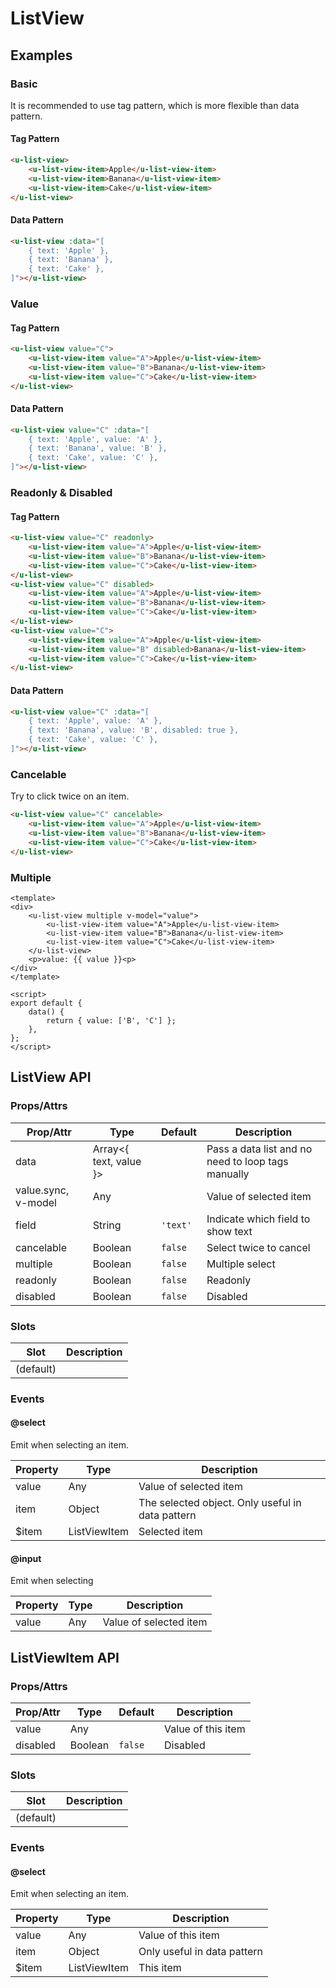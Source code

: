 # ListView

## Examples
### Basic

It is recommended to use tag pattern, which is more flexible than data pattern.

#### Tag Pattern

``` html
<u-list-view>
    <u-list-view-item>Apple</u-list-view-item>
    <u-list-view-item>Banana</u-list-view-item>
    <u-list-view-item>Cake</u-list-view-item>
</u-list-view>
```

#### Data Pattern

``` html
<u-list-view :data="[
    { text: 'Apple' },
    { text: 'Banana' },
    { text: 'Cake' },
]"></u-list-view>
```

### Value

#### Tag Pattern

``` html
<u-list-view value="C">
    <u-list-view-item value="A">Apple</u-list-view-item>
    <u-list-view-item value="B">Banana</u-list-view-item>
    <u-list-view-item value="C">Cake</u-list-view-item>
</u-list-view>
```

#### Data Pattern

``` html
<u-list-view value="C" :data="[
    { text: 'Apple', value: 'A' },
    { text: 'Banana', value: 'B' },
    { text: 'Cake', value: 'C' },
]"></u-list-view>
```

### Readonly & Disabled

#### Tag Pattern

``` html
<u-list-view value="C" readonly>
    <u-list-view-item value="A">Apple</u-list-view-item>
    <u-list-view-item value="B">Banana</u-list-view-item>
    <u-list-view-item value="C">Cake</u-list-view-item>
</u-list-view>
<u-list-view value="C" disabled>
    <u-list-view-item value="A">Apple</u-list-view-item>
    <u-list-view-item value="B">Banana</u-list-view-item>
    <u-list-view-item value="C">Cake</u-list-view-item>
</u-list-view>
<u-list-view value="C">
    <u-list-view-item value="A">Apple</u-list-view-item>
    <u-list-view-item value="B" disabled>Banana</u-list-view-item>
    <u-list-view-item value="C">Cake</u-list-view-item>
</u-list-view>
```

#### Data Pattern

``` html
<u-list-view value="C" :data="[
    { text: 'Apple', value: 'A' },
    { text: 'Banana', value: 'B', disabled: true },
    { text: 'Cake', value: 'C' },
]"></u-list-view>
```

### Cancelable

Try to click twice on an item.

``` html
<u-list-view value="C" cancelable>
    <u-list-view-item value="A">Apple</u-list-view-item>
    <u-list-view-item value="B">Banana</u-list-view-item>
    <u-list-view-item value="C">Cake</u-list-view-item>
</u-list-view>
```

### Multiple

``` vue
<template>
<div>
    <u-list-view multiple v-model="value">
        <u-list-view-item value="A">Apple</u-list-view-item>
        <u-list-view-item value="B">Banana</u-list-view-item>
        <u-list-view-item value="C">Cake</u-list-view-item>
    </u-list-view>
    <p>value: {{ value }}<p>
</div>
</template>

<script>
export default {
    data() {
        return { value: ['B', 'C'] };
    },
};
</script>
```

## ListView API
### Props/Attrs

| Prop/Attr | Type | Default | Description |
| --------- | ---- | ------- | ----------- |
| data | Array<{ text, value }> | | Pass a data list and no need to loop tags manually |
| value.sync, v-model | Any | | Value of selected item |
| field | String | `'text'` | Indicate which field to show text |
| cancelable | Boolean | `false` | Select twice to cancel |
| multiple | Boolean | `false` | Multiple select |
| readonly | Boolean | `false` | Readonly |
| disabled | Boolean | `false` | Disabled |

### Slots

| Slot | Description |
| ---- | ----------- |
| (default) | |

### Events

#### @select

Emit when selecting an item.

| Property | Type | Description |
| -------- | ---- | ----------- |
| value | Any | Value of selected item |
| item | Object | The selected object. Only useful in data pattern |
| $item | ListViewItem | Selected item |

#### @input

Emit when selecting

| Property | Type | Description |
| -------- | ---- | ----------- |
| value | Any | Value of selected item |

## ListViewItem API
### Props/Attrs

| Prop/Attr | Type | Default | Description |
| --------- | ---- | ------- | ----------- |
| value | Any | | Value of this item |
| disabled | Boolean | `false` | Disabled |

### Slots

| Slot | Description |
| ---- | ----------- |
| (default) | |

### Events

#### @select

Emit when selecting an item.

| Property | Type | Description |
| -------- | ---- | ----------- |
| value | Any | Value of this item |
| item | Object | Only useful in data pattern |
| $item | ListViewItem | This item |

